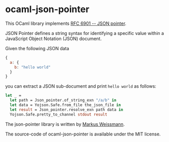 # ocaml-json-pointer
This OCaml library implements [RFC 6901 -- JSON pointer](https://tools.ietf.org/html/rfc6901).

JSON Pointer defines a string syntax for identifying a specific value
within a JavaScript Object Notation (JSON) document.

Given the following JSON data
```Javascript
{
  a: {
    b: "hello world"
  }
}
```

you can extract a JSON sub-document and print ```hello world``` as follows:

```ocaml
let _ =
  let path = Json_pointer.of_string_exn "/a/b" in
  let data = Yojson.Safe.from_file the_json_file in
  let result = Json_pointer.resolve_exn path data in
  Yojson.Safe.pretty_to_channel stdout result
```

The json-pointer library is written by [Markus Weissmann](http://www.mweissmann.de).

The source-code of ocaml-json-pointer is available under the MIT license.

